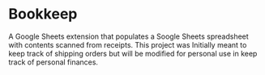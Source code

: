 # Bookkeep

A Google Sheets extension that populates a Soogle Sheets spreadsheet with contents scanned from receipts. This project was Initially meant to keep track of shipping orders but will be modified for personal use in keep track of personal finances.
